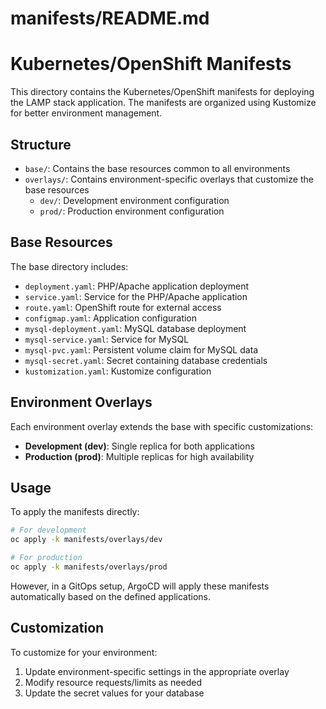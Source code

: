 # manifests/README.md
# Kubernetes/OpenShift Manifests

This directory contains the Kubernetes/OpenShift manifests for deploying the LAMP stack application. The manifests are organized using Kustomize for better environment management.

## Structure

- `base/`: Contains the base resources common to all environments
- `overlays/`: Contains environment-specific overlays that customize the base resources
  - `dev/`: Development environment configuration
  - `prod/`: Production environment configuration

## Base Resources

The base directory includes:

- `deployment.yaml`: PHP/Apache application deployment
- `service.yaml`: Service for the PHP/Apache application
- `route.yaml`: OpenShift route for external access
- `configmap.yaml`: Application configuration
- `mysql-deployment.yaml`: MySQL database deployment
- `mysql-service.yaml`: Service for MySQL
- `mysql-pvc.yaml`: Persistent volume claim for MySQL data
- `mysql-secret.yaml`: Secret containing database credentials
- `kustomization.yaml`: Kustomize configuration

## Environment Overlays

Each environment overlay extends the base with specific customizations:

- **Development (dev)**: Single replica for both applications
- **Production (prod)**: Multiple replicas for high availability

## Usage

To apply the manifests directly:

```bash
# For development
oc apply -k manifests/overlays/dev

# For production
oc apply -k manifests/overlays/prod
```

However, in a GitOps setup, ArgoCD will apply these manifests automatically based on the defined applications.

## Customization

To customize for your environment:

1. Update environment-specific settings in the appropriate overlay
2. Modify resource requests/limits as needed
3. Update the secret values for your database
